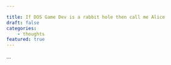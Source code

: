 ```yaml
---

title: If DOS Game Dev is a rabbit hole then call me Alice
draft: false
categories:
    - thoughts
featured: true
---
```


...
